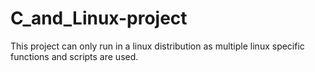 # C_and_Linux-project
This project can only run in a linux distribution as multiple linux specific functions and scripts are used.
